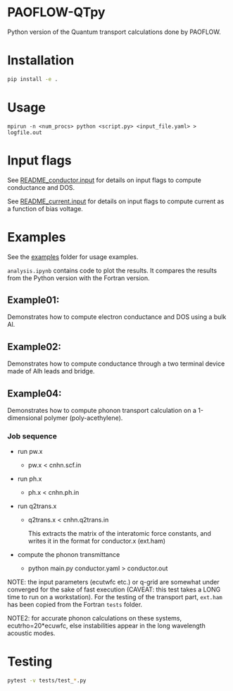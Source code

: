 # PAOFLOW-QTpy

Python version of the Quantum transport calculations done by PAOFLOW.

# Installation

```bash
pip install -e .
```

# Usage

`mpirun -n <num_procs> python <script.py> <input_file.yaml> > logfile.out`

# Input flags

See [README_conductor.input](README_conductor.input) for details on input flags to compute conductance and DOS.

See [README_current.input](README_current.input) for details on input flags to compute current as a function of bias voltage.

# Examples

See the [examples](examples) folder for usage examples.

`analysis.ipynb` contains code to plot the results. It compares the results from the Python version with the Fortran version.

## Example01:

Demonstrates how to compute electron conductance and DOS using a bulk Al.

## Example02:

Demonstrates how to compute conductance through a two terminal device made of Alh leads and bridge.

## Example04:

Demonstrates how to compute phonon transport calculation on a 1-dimensional polymer (poly-acethylene).

### Job sequence

- run pw.x

  - pw.x < cnhn.scf.in

- run ph.x

  - ph.x < cnhn.ph.in

- run q2trans.x

  - q2trans.x < cnhn.q2trans.in

    This extracts the matrix of the interatomic force constants,
    and writes it in the format for conductor.x (ext.ham)

- compute the phonon transmittance

  - python main.py conductor.yaml > conductor.out

NOTE: the input parameters (ecutwfc etc.) or q-grid are somewhat under
converged for the sake of fast execution (CAVEAT: this test takes a
LONG time to run on a workstation). For the testing of the transport
part, `ext.ham` has been copied from the Fortran `tests` folder.

NOTE2: for accurate phonon calculations on these systems, ecutrho=20\*ecuwfc,
else instabilities appear in the long wavelength acoustic modes.

# Testing

```bash
pytest -v tests/test_*.py
```
